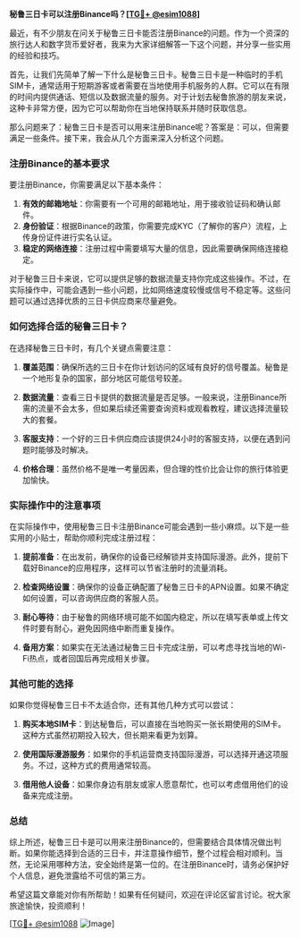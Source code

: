 **秘鲁三日卡可以注册Binance吗？[[TG💪+ @esim1088](https://t.me/s/esim1088)]**

最近，有不少朋友在问关于秘鲁三日卡能否注册Binance的问题。作为一个资深的旅行达人和数字货币爱好者，我来为大家详细解答一下这个问题，并分享一些实用的经验和技巧。

首先，让我们先简单了解一下什么是秘鲁三日卡。秘鲁三日卡是一种临时的手机SIM卡，通常适用于短期游客或者需要在当地使用手机服务的人群。它可以在有限的时间内提供通话、短信以及数据流量的服务。对于计划去秘鲁旅游的朋友来说，这种卡非常方便，因为它可以帮助你在当地保持联系并随时获取信息。

那么问题来了：秘鲁三日卡是否可以用来注册Binance呢？答案是：可以，但需要满足一些条件。接下来，我会从几个方面来深入分析这个问题。

### 注册Binance的基本要求

要注册Binance，你需要满足以下基本条件：

1. **有效的邮箱地址**：你需要有一个可用的邮箱地址，用于接收验证码和确认邮件。
2. **身份验证**：根据Binance的政策，你需要完成KYC（了解你的客户）流程，上传身份证件进行实名认证。
3. **稳定的网络连接**：注册过程中需要填写大量的信息，因此需要确保网络连接稳定。

对于秘鲁三日卡来说，它可以提供足够的数据流量支持你完成这些操作。不过，在实际操作中，可能会遇到一些小问题，比如网络速度较慢或信号不稳定等。这些问题可以通过选择优质的三日卡供应商来尽量避免。

### 如何选择合适的秘鲁三日卡？

在选择秘鲁三日卡时，有几个关键点需要注意：

1. **覆盖范围**：确保所选的三日卡在你计划访问的区域有良好的信号覆盖。秘鲁是一个地形复杂的国家，部分地区可能信号较差。
   
2. **数据流量**：查看三日卡提供的数据流量是否足够。一般来说，注册Binance所需的流量不会太多，但如果后续还需要查询资料或观看教程，建议选择流量较大的套餐。

3. **客服支持**：一个好的三日卡供应商应该提供24小时的客服支持，以便在遇到问题时能够及时解决。

4. **价格合理**：虽然价格不是唯一考量因素，但合理的性价比会让你的旅行体验更加愉快。

### 实际操作中的注意事项

在实际操作中，使用秘鲁三日卡注册Binance可能会遇到一些小麻烦。以下是一些实用的小贴士，帮助你顺利完成注册过程：

1. **提前准备**：在出发前，确保你的设备已经解锁并支持国际漫游。此外，提前下载好Binance的应用程序，这样可以节省注册时的流量消耗。

2. **检查网络设置**：确保你的设备正确配置了秘鲁三日卡的APN设置。如果不确定如何设置，可以咨询供应商的客服人员。

3. **耐心等待**：由于秘鲁的网络环境可能不如国内稳定，所以在填写表单或上传文件时要有耐心，避免因网络中断而重复操作。

4. **备用方案**：如果实在无法通过秘鲁三日卡完成注册，可以考虑寻找当地的Wi-Fi热点，或者回国后再完成相关步骤。

### 其他可能的选择

如果你觉得秘鲁三日卡不太适合你，还有其他几种方式可以尝试：

1. **购买本地SIM卡**：到达秘鲁后，可以直接在当地购买一张长期使用的SIM卡。这种方式虽然初期投入较大，但长期来看更为划算。

2. **使用国际漫游服务**：如果你的手机运营商支持国际漫游，可以选择开通这项服务。不过，这种方式的费用通常较高。

3. **借用他人设备**：如果你身边有朋友或家人愿意帮忙，也可以考虑借用他们的设备来完成注册。

### 总结

综上所述，秘鲁三日卡是可以用来注册Binance的，但需要结合具体情况做出判断。如果你能选择到合适的三日卡，并注意操作细节，整个过程会相对顺利。当然，无论采用哪种方法，安全始终是第一位的。在注册Binance时，请务必保护好个人信息，避免泄露给不可信的第三方。

希望这篇文章能对你有所帮助！如果有任何疑问，欢迎在评论区留言讨论。祝大家旅途愉快，投资顺利！

[[TG💪+ @esim1088](https://t.me/s/esim1088) ![Image](https://i.postimg.cc/4NQfJmqS/Snipaste-2025-05-13-00-14-12.png)]